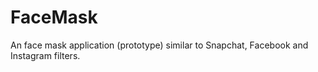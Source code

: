# FaceMask
An face mask application (prototype) similar to Snapchat, Facebook and Instagram filters.
